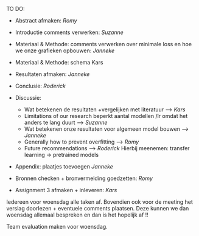 TO DO:

- Abstract afmaken: *Romy*
- Introductie comments verwerken: *Suzanne*
- Materiaal & Methode: comments verwerken over minimale loss en hoe we onze grafieken opbouwen: *Janneke*
- Materiaal & Methode: schema Kars

- Resultaten afmaken: *Janneke*
- Conclusie: *Roderick*

- Discussie: 
  - Wat betekenen de resultaten +vergelijken met literatuur --> *Kars*
  - Limitations of our research beperkt aantal modellen /lr omdat het anders te lang duurt --> *Suzanne*
  - Wat betekenen onze resultaten voor algemeen model bouwen --> *Janneke*
  - Generally how to prevent overfitting --> *Romy*
  - Future recommendations --> *Roderick*  Hierbij meenemen: transfer learning -> pretrained models

- Appendix: plaatjes toevoegen *Janneke*
- Bronnen checken + bronvermelding goedzetten: *Romy*

- Assignment 3 afmaken + inleveren: *Kars* 

Iedereen voor woensdag alle taken af. Bovendien ook voor de meeting het verslag doorlezen + eventuele comments plaatsen.
Deze kunnen we dan woensdag allemaal bespreken en dan is het hopelijk af !!

Team evaluation maken voor woensdag.



